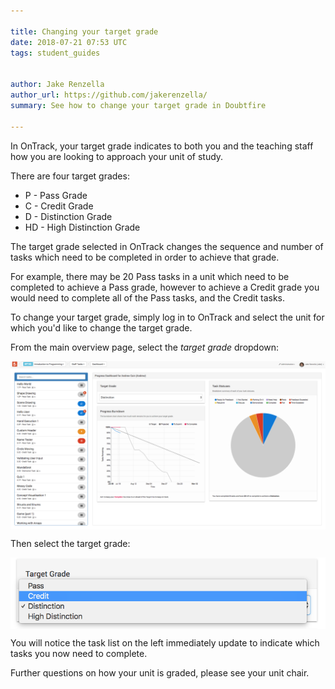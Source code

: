 ```yaml
---

title: Changing your target grade
date: 2018-07-21 07:53 UTC
tags: student_guides


author: Jake Renzella
author_url: https://github.com/jakerenzella/
summary: See how to change your target grade in Doubtfire

---
```


In OnTrack, your target grade indicates to both you and the teaching staff how you are looking to approach your unit of study.

There are four target grades:

* P - Pass Grade
* C - Credit Grade
* D - Distinction Grade
* HD - High Distinction Grade

The target grade selected in OnTrack changes the sequence and number of tasks which need to be completed in order to achieve that grade.

For example, there may be 20 Pass tasks in a unit which need to be completed to achieve a Pass grade, however to achieve a Credit grade you would need to complete all of the Pass tasks, and the Credit tasks.

To change your target grade, simply log in to OnTrack and select the unit for which you'd like to change the target grade.

From the main overview page, select the *target grade* dropdown:

<img alt="Administer Units" src="/images/articles/students/change-target-grade/profile-view.png" style="width: 700px; display:block; margin: 0 auto;"></img>

Then select the target grade:

<img alt="Administer Units" src="/images/articles/students/change-target-grade/change-grade.png" style="width: 700px; display:block; margin: 0 auto;"></img>

You will notice the task list on the left immediately update to indicate which tasks you now need to complete.

Further questions on how your unit is graded, please see your unit chair.